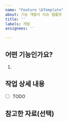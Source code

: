 ```yaml
---
name: "Feature \bTemplate"
about: 기능 개발시 이슈 템플릿
title: ''
labels: 개발
assignees: ''

---
```


## 어떤 기능인가요?
1. 

## 작업 상세 내용
- [ ] TODO

## 참고한 자료(선택)
